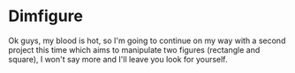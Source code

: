 # Dimfigure
Ok guys, my blood is hot, so I'm going to continue on my way with a second project this time which aims to manipulate two figures (rectangle and square), I won't say more and I'll leave you look for yourself.
